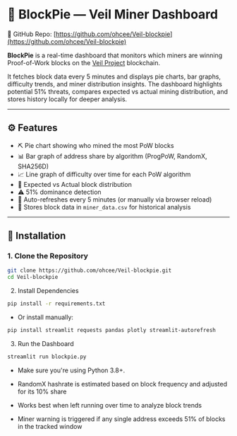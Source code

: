# 🧱 BlockPie — Veil Miner Dashboard

📍 GitHub Repo: [https://github.com/ohcee/Veil-blockpie](https://github.com/ohcee/Veil-blockpie)

**BlockPie** is a real-time dashboard that monitors which miners are winning Proof-of-Work blocks on the [Veil Project](https://veil-project.com) blockchain.

It fetches block data every 5 minutes and displays pie charts, bar graphs, difficulty trends, and miner distribution insights. The dashboard highlights potential 51% threats, compares expected vs actual mining distribution, and stores history locally for deeper analysis.

---

## ⚙️ Features

- ⛏️ Pie chart showing who mined the most PoW blocks
- 📊 Bar graph of address share by algorithm (ProgPoW, RandomX, SHA256D)
- 📈 Line graph of difficulty over time for each PoW algorithm
- 🧪 Expected vs Actual block distribution
- ⚠️ 51% dominance detection
- 🔁 Auto-refreshes every 5 minutes (or manually via browser reload)
- 💾 Stores block data in `miner_data.csv` for historical analysis

---

## 🚀 Installation

### 1. Clone the Repository

```bash
git clone https://github.com/ohcee/Veil-blockpie.git
cd Veil-blockpie
```
2. Install Dependencies
```bash
pip install -r requirements.txt
```
- Or install manually:
```bash
pip install streamlit requests pandas plotly streamlit-autorefresh
```
3. Run the Dashboard
```bash
streamlit run blockpie.py
```
   - Make sure you're using Python 3.8+.

   - RandomX hashrate is estimated based on block frequency and adjusted for its 10% share

   - Works best when left running over time to analyze block trends

   - Miner warning is triggered if any single address exceeds 51% of blocks in the tracked window
